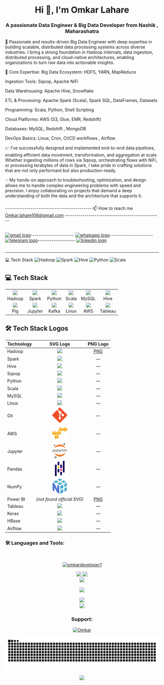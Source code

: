 <h1 align="center">Hi 👋, I'm Omkar Lahare</h1>
<h3 align="center">A passionate Data Engineer & Big Data Developer from Nashik , Maharashatra</h3>

   <p align="left">🚀 Passionate and results-driven Big Data Engineer with deep expertise in building scalable, distributed data processing systems across diverse industries. I bring a strong foundation in Hadoop internals, data ingestion, distributed processing, and cloud-native architectures, enabling organizations to turn raw data into actionable insights.

🔧 Core Expertise:
Big Data Ecosystem: HDFS, YARN, MapReduce

Ingestion Tools: Sqoop, Apache NiFi

Data Warehousing: Apache Hive, Snowflake

ETL & Processing: Apache Spark (Scala), Spark SQL, DataFrames, Datasets

Programming: Scala, Python, Shell Scripting

Cloud Platforms: AWS (S3, Glue, EMR, Redshift)

Databases: MySQL, Redshift , MongoDB

DevOps Basics: Linux, Cron, CI/CD workflows , Airflow

📈 I’ve successfully designed and implemented end-to-end data pipelines, enabling efficient data movement, transformation, and aggregation at scale. Whether ingesting millions of rows via Sqoop, orchestrating flows with NiFi, or processing terabytes of data in Spark, I take pride in crafting solutions that are not only performant but also production-ready.

💡 My hands-on approach to troubleshooting, optimization, and design allows me to handle complex engineering problems with speed and precision. I enjoy collaborating on projects that demand a deep understanding of both the data and the architecture that supports it.
</p>

###                               
--------------------------------------------   📫 How to reach me Omkar.lahare106@gmail.com     -------------------------------------------------                     
<br>
<div align="centre">
<a href="https://www.Omkar.lahare106@gmail.com">  <img src="https://img.shields.io/static/v1?message=Gmail&logo=gmail&label=&color=D14836&logoColor=white&labelColor=&style=for-the-badge" height="35" alt="gmail logo"  /></a>----------------------
  <a href="https://wa.me/+919307512181"><img src="https://img.shields.io/static/v1?message=Whatsapp&logo=whatsapp&label=&color=25D366&logoColor=white&labelColor=&style=for-the-badge" height="35" margin=2px alt="whatsapp logo"/></a>----------------------
 <a href=https://t.me/Kyros106><img src="https://img.shields.io/static/v1?message=Telegram&logo=telegram&label=&color=2CA5E0&logoColor=white&labelColor=&style=for-the-badge" height="35" alt="telegram logo" https://web.telegram.org/a/></a>-------------------
<a href="https://www.linkedin.com/in/omkar-Lahare">  <img src="https://img.shields.io/static/v1?message=LinkedIn&logo=linkedin&label=&color=0077B5&logoColor=white&labelColor=&style=for-the-badge" height="35" alt="linkedin logo"  /></a>
</div>
<br>
<hr>

💻 Tech Stack
![Hadoop](https://img.shields.io/badge/Hadoop-66CCFF?style=for-the-badge&logo=apachehadoop&logoColor=white)
![Spark](https://img.shields.io/badge/Apache%20Spark-FD6F00?style=for-the-badge&logo=apachespark&logoColor=white)
![Hive](https://img.shields.io/badge/Hive-FFC300?style=for-the-badge&logo=apachehive&logoColor=black)
![Python](https://img.shields.io/badge/Python-3776AB?style=for-the-badge&logo=python&logoColor=white)
![Scala](https://img.shields.io/badge/Scala-DC322F?style=for-the-badge&logo=scala&logoColor=white)

## 💻 Tech Stack

<table>
  <tr>
    <td align="center"><img src="https://www.vectorlogo.zone/logos/apache_hadoop/apache_hadoop-icon.svg" width="40"/><br>Hadoop</td>
    <td align="center"><img src="https://www.vectorlogo.zone/logos/apache_spark/apache_spark-icon.svg" width="40"/><br>Spark</td>
    <td align="center"><img src="https://www.vectorlogo.zone/logos/python/python-icon.svg" width="40"/><br>Python</td>
    <td align="center"><img src="https://www.vectorlogo.zone/logos/scala-lang/scala-lang-icon.svg" width="40"/><br>Scala</td>
    <td align="center"><img src="https://www.vectorlogo.zone/logos/mysql/mysql-icon.svg" width="40"/><br>MySQL</td>
    <td align="center"><img src="https://www.vectorlogo.zone/logos/apache_hive/apache_hive-icon.svg" width="40"/><br>Hive</td>
  </tr>
  <tr>
    <td align="center"><img src="https://www.vectorlogo.zone/logos/apache_pig/apache_pig-icon.svg" width="40"/><br>Pig</td>
    <td align="center"><img src="https://www.vectorlogo.zone/logos/jupyter/jupyter-icon.svg" width="40"/><br>Jupyter</td>
    <td align="center"><img src="https://www.vectorlogo.zone/logos/apache_kafka/apache_kafka-icon.svg" width="40"/><br>Kafka</td>
    <td align="center"><img src="https://www.vectorlogo.zone/logos/linux/linux-icon.svg" width="40"/><br>Linux</td>
    <td align="center"><img src="https://www.vectorlogo.zone/logos/amazon_aws/amazon_aws-icon.svg" width="40"/><br>AWS</td>
    <td align="center"><img src="https://www.vectorlogo.zone/logos/tableau/tableau-icon.svg" width="40"/><br>Tableau</td>
  </tr>
</table>



## 🛠️ Tech Stack Logos

| Technology   | SVG Logo | PNG Logo |
|--------------|:--------:|:--------:|
| Hadoop       | <img src="https://www.vectorlogo.zone/logos/apache_hadoop/apache_hadoop-icon.svg" width="50"/> | [PNG](https://commons.wikimedia.org/wiki/File:Apache_Hadoop.png) |
| Spark        | <img src="https://commons.wikimedia.org/wiki/File:Apache_Spark_logo.svg" width="50"/> | — |
| Hive         | <img src="https://commons.wikimedia.org/wiki/File:Apache_Hive_logo.svg" width="50"/> | — |
| Sqoop        | <img src="https://en.wikipedia.org/wiki/File:Apache_Sqoop_logo.svg" width="50"/> | — |
| Python       | <img src="https://commons.wikimedia.org/wiki/File:Python_logo_and_wordmark.svg" width="50"/> | — |
| Scala        | <img src="https://commons.wikimedia.org/wiki/File:Scala-full-color.svg" width="50"/> | — |
| MySQL        | <img src="https://www.vectorlogo.zone/logos/mysql/mysql-icon.svg" width="50"/> | — |
| Linux        | <img src="https://www.vectorlogo.zone/logos/linux/linux-icon.svg" width="50"/> | — |
| Git          | <img src="https://raw.githubusercontent.com/devicons/devicon/master/icons/git/git-original.svg" width="50"/> | — |
| AWS          | <img src="https://raw.githubusercontent.com/devicons/devicon/master/icons/amazonwebservices/amazonwebservices-original.svg" width="50"/> | — |
| Jupyter      | <img src="https://raw.githubusercontent.com/devicons/devicon/master/icons/jupyter/jupyter-original-wordmark.svg" width="50"/> | — |
| Pandas       | <img src="https://raw.githubusercontent.com/devicons/devicon/master/icons/pandas/pandas-original.svg" width="50"/> | — |
| NumPy        | <img src="https://raw.githubusercontent.com/devicons/devicon/master/icons/numpy/numpy-original.svg" width="50"/> | — |
| Power BI     | *(not found official SVG)* | [PNG](https://upload.wikimedia.org/wikipedia/commons/c/cf/New_Power_BI_Logo.svg) |
| Tableau      | <img src="https://cdn.worldvectorlogo.com/logos/tableau-software.svg" width="50"/> | — |
| Keras        | <img src="https://upload.wikimedia.org/wikipedia/commons/a/ae/Keras_logo.svg" width="50"/> | — |
| HBase        | <img src="https://upload.wikimedia.org/wikipedia/commons/2/20/HBase_logo.svg" width="50"/> | — |
| Airflow      | <img src="https://raw.githubusercontent.com/apache/airflow-site/main/images/logos/apache-airflow/horizontal/en/airflow_horizontal_color.svg" width="50"/> | — |




<h3 align="left">🛠 Languages and Tools:</h3>
<div align="left">
  <!-- your icon section remains unchanged -->
<br>

<!-- 🏆 Trophies -->
<p align="center">
  <a href="https://github.com/ryo-ma/github-profile-trophy"><img src="https://github-profile-trophy.vercel.app/?username=OmkarDeveloper1&theme=dracula&margin-w=15&margin-h=15" alt="omkardeveloper1" /></a>
</p>

<!-- 📊 GitHub Stats -->
<div align="center">
  <img src="https://github-readme-stats.vercel.app/api?username=OmkarDeveloper1&show_icons=true&theme=dracula&count_private=true&hide_border=false" height="150" />
  <img src="https://github-readme-stats.vercel.app/api/top-langs/?username=OmkarDeveloper1&layout=compact&theme=dracula&hide_border=false" height="150" />
</div>

<!-- 🔥 Streak Stats -->
<div align="center">
  <img src="https://github-readme-streak-stats.herokuapp.com/?user=OmkarDeveloper1&theme=dracula&hide_border=false" height="200" />
</div>

<!-- 📸 Profile views -->
<p align="center">
  <img src="https://komarev.com/ghpvc/?username=OmkarDeveloper1&label=Profile%20views&color=0e75b6&style=flat" />
</p>

<!-- 🐍 Snake animation -->
<div align="center">
  <img src="https://raw.githubusercontent.com/OmkarDeveloper1/OmkarDeveloper1/output/github-contribution-grid-snake-dark.svg" />
</div>

<!-- 👣 Visit Counter -->
<div align="center">
  <a href="https://visitcount.itsvg.in"><img src="https://visitcount.itsvg.in/api?id=OmkarDeveloper1&label=Profile%20Views&color=6&icon=5&pretty=false" /></a>
</div>

<!-- ☕ Support -->
<div align="center">
  <h3>Support:</h3>
  <a href="https://wa.me/+919307512181">
    <img src="https://cdn.buymeacoffee.com/buttons/v2/default-yellow.png" height="50" width="210" alt="Omkar" />
  </a>
</div>



<!-- Snake Animation -->
<div align="center">
    
  ![snake gif](https://github.com/TechnologyHell/TechnologyHell/blob/output/github-snake-dark.svg)
</div>



<!-- Visit Counter -->
<div align="center">
  
  [![](https://visitcount.itsvg.in/api?id=technologyhell&icon=10&color=6)](https://visitcount.itsvg.in)
</div>
